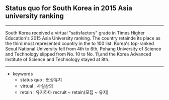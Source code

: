 ## Status quo for South Korea in 2015 Asia university ranking

---

South Korea received a virtual "satisfactory" grade in Times Higher Education's 2015 Asia University ranking. The country retainde its place as the third most represented country in the to 100 list.
Korea's top-ranked Seoul National University fell from 4th to 6th, Pohang University of Science and Technology slipped from No. 10 to No. 11,and the Korea Advanced Institute of Science and Technology stayed at 8th.

---

- keywords
  - status quo : 현상유지
  - virtual : 사실상의
  - retain : 유지하다 recruit \~ retain(모집 \~ 유지)
